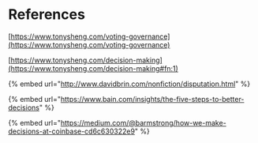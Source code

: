 # References

[https://www.tonysheng.com/voting-governance](https://www.tonysheng.com/voting-governance)

[https://www.tonysheng.com/decision-making](https://www.tonysheng.com/decision-making#fn:1)

{% embed url="http://www.davidbrin.com/nonfiction/disputation.html" %}

{% embed url="https://www.bain.com/insights/the-five-steps-to-better-decisions" %}

{% embed url="https://medium.com/@barmstrong/how-we-make-decisions-at-coinbase-cd6c630322e9" %}



